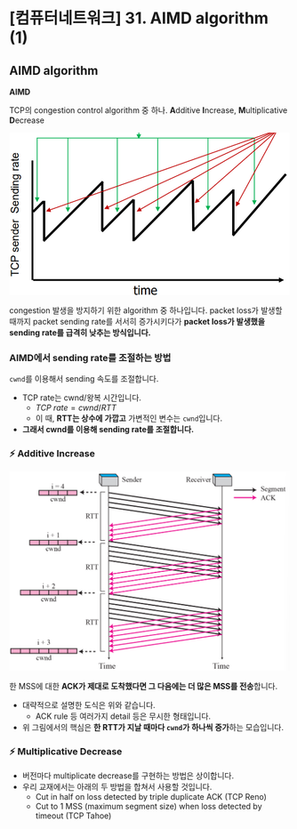 # [컴퓨터네트워크] 31. AIMD algorithm (1)

## AIMD algorithm

<aside>

**AIMD** 

TCP의 congestion control algorithm 중 하나. **A**dditive **I**ncrease, **M**ultiplicative **D**ecrease

</aside>

![image.png](%5B%E1%84%8F%E1%85%A5%E1%86%B7%E1%84%91%E1%85%B2%E1%84%90%E1%85%A5%E1%84%82%E1%85%A6%E1%84%90%E1%85%B3%E1%84%8B%E1%85%AF%E1%84%8F%E1%85%B3%5D%2031%20AIMD%20algorithm%20(1)%201843f66f5225805191f4fc04a43fef67/image.png)

congestion 발생을 방지하기 위한 algorithm 중 하나입니다. packet loss가 발생할 때까지 packet sending rate를 서서히 증가시키다가 **packet loss가 발생했을 sending rate를 급격히 낮추는 방식입니다.**

### AIMD에서 sending rate를 조절하는 방법

`cwnd`를 이용해서 sending 속도를 조절합니다.

- TCP rate는 cwnd/왕복 시간입니다.
    - $TCP\ rate = cwnd/RTT$
    - 이 때, **RTT는 상수에 가깝고** 가변적인 변수는 `cwnd`입니다.
- **그래서 cwnd를 이용해 sending rate를 조절합니다.**

### ⚡ Additive Increase

![image.png](%5B%E1%84%8F%E1%85%A5%E1%86%B7%E1%84%91%E1%85%B2%E1%84%90%E1%85%A5%E1%84%82%E1%85%A6%E1%84%90%E1%85%B3%E1%84%8B%E1%85%AF%E1%84%8F%E1%85%B3%5D%2031%20AIMD%20algorithm%20(1)%201843f66f5225805191f4fc04a43fef67/image%201.png)

한 MSS에 대한 **ACK가 제대로 도착했다면 그 다음에는 더 많은 MSS를 전송**합니다.

- 대략적으로 설명한 도식은 위와 같습니다.
    - ACK rule 등 여러가지 detail 등은 무시한 형태입니다.
- 위 그림에서의 핵심은 **한 RTT가 지날 때마다 `cwnd`가 하나씩 증가**하는 모습입니다.

### ⚡ Multiplicative Decrease

- 버전마다 multiplicate decrease를 구현하는 방법은 상이합니다.
- 우리 교재에서는 아래의 두 방법을 합쳐서 사용할 것입니다.
    - Cut in half on loss detected by triple duplicate ACK (TCP Reno)
    - Cut to 1 MSS (maximum segment size) when loss detected by timeout (TCP Tahoe)